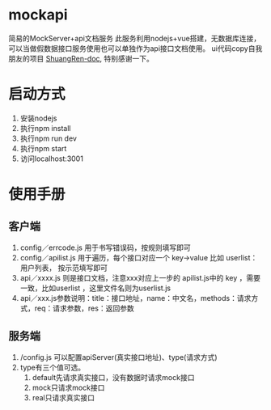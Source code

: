 # mockapi
简易的MockServer+api文档服务
此服务利用nodejs+vue搭建，无数据库连接，可以当做假数据接口服务使用也可以单独作为api接口文档使用。
ui代码copy自我朋友的项目 [ShuangRen-doc](https://github.com/ShuangRen/ShuangRen-doc), 特别感谢一下。

# 启动方式
1. 安装nodejs
2. 执行npm install
3. 执行npm run dev
4. 执行npm start
5. 访问localhost:3001

# 使用手册

## 客户端
1. config／errcode.js 用于书写错误码，按规则填写即可
2. config／apilist.js 用于遍历，每个接口对应一个 key->value 比如 userlist：用户列表， 按示范填写即可
3. api／xxxx.js 则是接口文档，注意xxx对应上一步的 apilist.js中的 key ，需要一致，比如userlist ，这里文件名则为userlist.js
4. api／xxx.js参数说明：title：接口地址，name：中文名，methods：请求方式，req：请求参数，res：返回参数

## 服务端
1. /config.js 可以配置apiServer(真实接口地址)、type(请求方式)
2. type有三个值可选。 
   1. default先请求真实接口，没有数据时请求mock接口
   2. mock只请求mock接口
   3. real只请求真实接口
